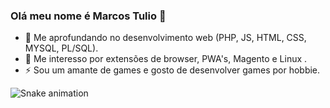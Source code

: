 ### Olá meu nome é Marcos Tulio 👋

<!--
**themarcosdev/themarcosdev** is a ✨ _special_ ✨ repository because its `README.md` (this file) appears on your GitHub profile.

Here are some ideas to get you started:  -->

- 💬 Me aprofundando no desenvolvimento web (PHP, JS, HTML, CSS, MYSQL, PL/SQL). 
- 🧠 Me interesso por extensões de browser, PWA's, Magento e Linux .
- ⚡ Sou um amante de games e gosto de desenvolver games por hobbie.

<!-- 
<div>
  <a href="https://github.com/themarcosdev">
  <img height="180em" src="https://github-readme-stats.vercel.app/api?username=themarcosdev&show_icons=true&theme=dracula&include_all_commits=true&count_private=true"/>
  <img height="180em" src="https://github-readme-stats.vercel.app/api/top-langs/?username=themarcosdev&layout=compact&langs_count=7&theme=dracula"/>
</div>
-->
  
  ![Snake animation](https://github.com/themarcosdev/themarcosdev/blob/output/github-contribution-grid-snake.svg)
